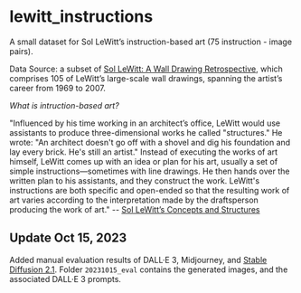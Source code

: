 # lewitt_instructions

A small dataset for Sol LeWitt’s instruction-based art (75 instruction - image pairs).

Data Source: a subset of [Sol LeWitt: A Wall Drawing Retrospective](https://massmoca.org/sol-lewitt/), which comprises 105 of LeWitt’s large-scale wall drawings, spanning the artist’s career from 1969 to 2007.

*What is intruction-based art?*

"Influenced by his time working in an architect’s office, LeWitt would use assistants to produce three-dimensional works he called "structures." He wrote: "An architect doesn't go off with a shovel and dig his foundation and lay every brick. He's still an artist." Instead of executing the works of art himself, LeWitt comes up with an idea or plan for his art, usually a set of simple instructions—sometimes with line drawings. He then hands over the written plan to his assistants, and they construct the work. LeWitt's instructions are both specific and open-ended so that the resulting work of art varies according to the interpretation made by the draftsperson producing the work of art." -- [Sol LeWitt’s Concepts and Structures](https://www.nga.gov/learn/teachers/lessons-activities/new-angles/sol-lewitt.html)


## Update Oct 15, 2023

Added manual evaluation results of DALL·E 3, Midjourney, and [Stable Diffusion 2.1](https://huggingface.co/spaces/stabilityai/stable-diffusion).
Folder `20231015_eval` contains the generated images, and the associated DALL·E 3 prompts.
